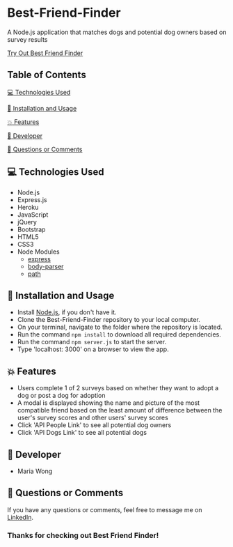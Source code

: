 # Best-Friend-Finder

A Node.js application that matches dogs and potential dog owners based on survey results

[Try Out Best Friend Finder](https://pacific-retreat-17056.herokuapp.com/)


## Table of Contents

[:computer:  Technologies Used](#technologies-used)

[:dvd:  Installation and Usage](#installation)

[:boom:  Features](#features)

[:bust_in_silhouette:  Developer](#developer)

[:email:  Questions or Comments](#questions-or-comments)


## <a name="technologies-used"></a> :computer: Technologies Used 
 
* Node.js
* Express.js
* Heroku
* JavaScript
* jQuery
* Bootstrap
* HTML5
* CSS3
* Node Modules
	* [express](https://www.npmjs.com/package/express)
	* [body-parser](https://www.npmjs.com/package/body-parser)
	* [path](https://www.npmjs.com/package/path) 

## <a name="installation"></a> :dvd: Installation and Usage 

* Install [Node.js](https://nodejs.org/en/download/), if you don't have it.
* Clone the Best-Friend-Finder repository to your local computer.
* On your terminal, navigate to the folder where the repository is located.
* Run the command `npm install` to download all required dependencies.
* Run the command `npm server.js` to start the server.
* Type 'localhost: 3000' on a browser to view the app.


## <a name="features"></a> :boom: Features

* Users complete 1 of 2 surveys based on whether they want to adopt a dog or post a dog for adoption
* A modal is displayed showing the name and picture of the most compatible friend based on the least amount of difference between the user's survey scores and other users' survey scores
* Click 'API People Link' to see all potential dog owners
* Click 'API Dogs Link' to see all potential dogs


## <a name="developer"></a> :bust_in_silhouette: Developer

* Maria Wong 


## <a name="questions-or-comments"></a> :email: Questions or Comments 

If you have any questions or comments, feel free to message me on [LinkedIn](https://www.linkedin.com/in/maria-wong/).

 ### Thanks for checking out Best Friend Finder!

